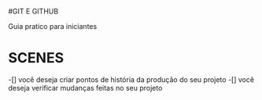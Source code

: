 #GIT E GITHUB

Guia pratico para iniciantes

#  SCENES

-[] você deseja criar pontos de história da produção do seu projeto
-[] você deseja verificar mudanças feitas no seu projeto




